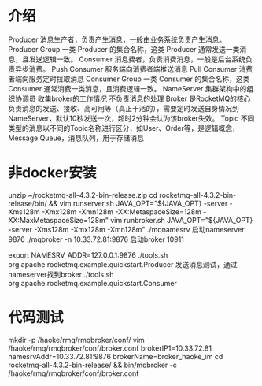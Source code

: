 # 介绍
Producer    消息生产者，负责产生消息，一般由业务系统负责产生消息。
  Producer Group    一类 Producer 的集合名称，这类 Producer 通常发送一类消息，且发送逻辑一致。
Consumer    消息费者，负责消费消息，一般是后台系统负责异步消费。
  Push Consumer    服务端向消费者端推送消息
  Pull Consumer    消费者端向服务定时拉取消息
  Consumer Group    一类 Consumer 的集合名称，这类 Consumer 通常消费一类消息，且消费逻辑一致。
NameServer    集群架构中的组织协调员    收集broker的工作情况    不负责消息的处理
Broker    是RocketMQ的核心负责消息的发送、接收、高可用等（真正干活的），需要定时发送自身情况到NameServer，默认10秒发送一次，超时2分钟会认为该broker失效。
Topic    不同类型的消息以不同的Topic名称进行区分，如User、Order等，是逻辑概念，Message Queue，消息队列，用于存储消息

# 非docker安装
unzip ~/rocketmq-all-4.3.2-bin-release.zip
cd rocketmq-all-4.3.2-bin-release/bin/ && vim runserver.sh
JAVA_OPT="${JAVA_OPT} -server -Xms128m -Xmx128m -Xmn128m -XX:MetaspaceSize=128m -XX:MaxMetaspaceSize=128m"
vim runbroker.sh
JAVA_OPT="${JAVA_OPT} -server -Xms128m -Xmx128m -Xmn128m"
./mqnamesrv 启动nameserver 9876
./mqbroker -n 10.33.72.81:9876   启动broker 10911

export NAMESRV_ADDR=127.0.0.1:9876
./tools.sh org.apache.rocketmq.example.quickstart.Producer        发送消息测试，通过nameserver找到broker
./tools.sh org.apache.rocketmq.example.quickstart.Consumer

# 代码测试
mkdir -p /haoke/rmq/rmqbroker/conf/
vim /haoke/rmq/rmqbroker/conf/broker.conf
brokerIP1=10.33.72.81
namesrvAddr=10.33.72.81:9876
brokerName=broker_haoke_im
cd rocketmq-all-4.3.2-bin-release/ && bin/mqbroker -c /haoke/rmq/rmqbroker/conf/broker.conf